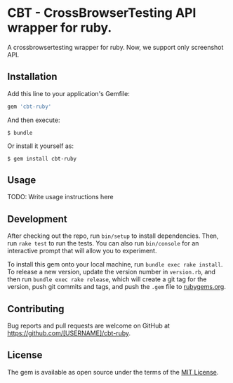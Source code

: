 # CBT - CrossBrowserTesting API wrapper for ruby.

A crossbrowsertesting wrapper for ruby. Now, we support only screenshot API.

## Installation

Add this line to your application's Gemfile:

```ruby
gem 'cbt-ruby'
```

And then execute:

    $ bundle

Or install it yourself as:

    $ gem install cbt-ruby

## Usage

TODO: Write usage instructions here

## Development

After checking out the repo, run `bin/setup` to install dependencies. Then, run `rake test` to run the tests. You can also run `bin/console` for an interactive prompt that will allow you to experiment.

To install this gem onto your local machine, run `bundle exec rake install`. To release a new version, update the version number in `version.rb`, and then run `bundle exec rake release`, which will create a git tag for the version, push git commits and tags, and push the `.gem` file to [rubygems.org](https://rubygems.org).

## Contributing

Bug reports and pull requests are welcome on GitHub at https://github.com/[USERNAME]/cbt-ruby.

## License

The gem is available as open source under the terms of the [MIT License](http://opensource.org/licenses/MIT).
